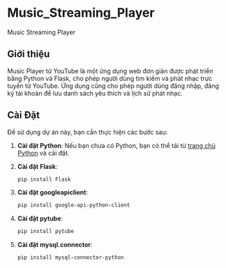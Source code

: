 # Music_Streaming_Player
 Music Streaming Player

## Giới thiệu

Music Player từ YouTube là một ứng dụng web đơn giản được phát triển bằng Python và Flask, cho phép người dùng tìm kiếm và phát nhạc trực tuyến từ YouTube. Ứng dụng cũng cho phép người dùng đăng nhập, đăng ký tài khoản để lưu danh sách yêu thích và lịch sử phát nhạc.

 ## Cài Đặt

Để sử dụng dự án này, bạn cần thực hiện các bước sau:

1. **Cài đặt Python**: Nếu bạn chưa có Python, bạn có thể tải từ [trang chủ Python](https://www.python.org/) và cài đặt.

2. **Cài đặt Flask**:
    ```bash
    pip install Flask
    ```

3. **Cài đặt googleapiclient**:
    ```bash
    pip install google-api-python-client
    ```

4. **Cài đặt pytube**:
    ```bash
    pip install pytube
    ```

5. **Cài đặt mysql.connector**:
    ```bash
    pip install mysql-connector-python
    ```
